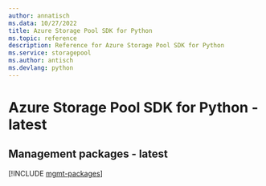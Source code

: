 ```yaml
---
author: annatisch
ms.data: 10/27/2022
title: Azure Storage Pool SDK for Python
ms.topic: reference
description: Reference for Azure Storage Pool SDK for Python
ms.service: storagepool
ms.author: antisch
ms.devlang: python
---
```

# Azure Storage Pool SDK for Python - latest

## Management packages - latest
[!INCLUDE [mgmt-packages](storage-pool-mgmt-index.md)]